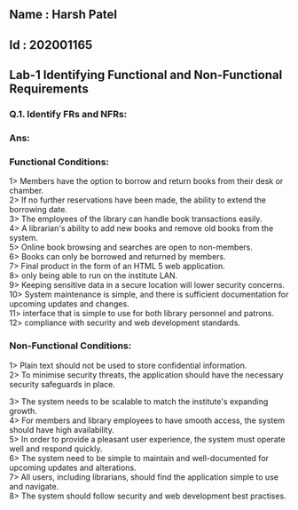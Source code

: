 ## Name : Harsh Patel
## Id : 202001165
## Lab-1 Identifying Functional and Non-Functional Requirements



### Q.1. Identify FRs and NFRs:
### Ans:

### **Functional Conditions:**
1> Members have the option to borrow and return books from their desk or chamber.<br />
2> If no further reservations have been made, the ability to extend the borrowing date.<br />
3> The employees of the library can handle book transactions easily.<br />
4> A librarian's ability to add new books and remove old books from the system.<br />
5> Online book browsing and searches are open to non-members.<br />
6> Books can only be borrowed and returned by members.<br />
7> Final product in the form of an HTML 5 web application.<br />
8> only being able to run on the institute LAN.<br />
9> Keeping sensitive data in a secure location will lower security concerns.<br />
10> System maintenance is simple, and there is sufficient documentation for upcoming updates and changes.<br />
11> interface that is simple to use for both library personnel and patrons.<br />
12> compliance with security and web development standards.<br />


### **Non-Functional Conditions:**

1> Plain text should not be used to store confidential information.<br />
2> To minimise security threats, the application should have the necessary security safeguards in place.<br />

3> The system needs to be scalable to match the institute's expanding growth.<br />
4> For members and library employees to have smooth access, the system should have high availability.<br />
5> In order to provide a pleasant user experience, the system must operate well and respond quickly.<br />
6> The system need to be simple to maintain and well-documented for upcoming updates and alterations.<br />
7> All users, including librarians, should find the application simple to use and navigate.<br />
8> The system should follow security and web development best practises.<br />
